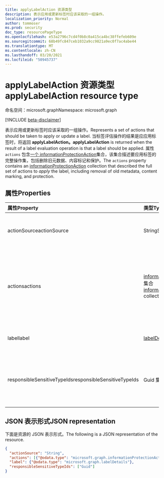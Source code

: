 ```yaml
---
title: applyLabelAction 资源类型
description: 表示应用或更新标签时应该采取的一组操作。
localization_priority: Normal
author: tommoser
ms.prod: security
doc_type: resourcePageType
ms.openlocfilehash: e53a2796c7cd4f0b8c0a415ca4bc38ffefeb609e
ms.sourcegitcommit: 68b49fc847ceb1032a9cc9821a9ec0f7ac4abe44
ms.translationtype: MT
ms.contentlocale: zh-CN
ms.lasthandoff: 03/20/2021
ms.locfileid: "50945737"
---
```

# <a name="applylabelaction-resource-type"></a><span data-ttu-id="4aa9a-103">applyLabelAction 资源类型</span><span class="sxs-lookup"><span data-stu-id="4aa9a-103">applyLabelAction resource type</span></span>

<span data-ttu-id="4aa9a-104">命名空间：microsoft.graph</span><span class="sxs-lookup"><span data-stu-id="4aa9a-104">Namespace: microsoft.graph</span></span>

[!INCLUDE [beta-disclaimer](../../includes/beta-disclaimer.md)]

<span data-ttu-id="4aa9a-105">表示应用或更新标签时应该采取的一组操作。</span><span class="sxs-lookup"><span data-stu-id="4aa9a-105">Represents a set of actions that should be taken to apply or update a label.</span></span> <span data-ttu-id="4aa9a-106">当标签评估操作的结果是应应用标签时，将返回 **applyLabelAction。**</span><span class="sxs-lookup"><span data-stu-id="4aa9a-106">**applyLabelAction** is returned when the result of a label evaluation operation is that a label should be applied.</span></span> <span data-ttu-id="4aa9a-107">属性 `actions` 包含[一个 informationProtectionAction](informationProtectionaction.md)集合，该集合描述要应用标签的完整操作集，包括删除旧元数据、内容标记和保护。</span><span class="sxs-lookup"><span data-stu-id="4aa9a-107">The `actions` property contains an [informationProtectionAction](informationProtectionaction.md) collection that described the full set of actions to *apply* the label, including removal of old metadata, content marking, and protection.</span></span>

## <a name="properties"></a><span data-ttu-id="4aa9a-108">属性</span><span class="sxs-lookup"><span data-stu-id="4aa9a-108">Properties</span></span>

| <span data-ttu-id="4aa9a-109">属性</span><span class="sxs-lookup"><span data-stu-id="4aa9a-109">Property</span></span>                    | <span data-ttu-id="4aa9a-110">类型</span><span class="sxs-lookup"><span data-stu-id="4aa9a-110">Type</span></span>                                                                     | <span data-ttu-id="4aa9a-111">说明</span><span class="sxs-lookup"><span data-stu-id="4aa9a-111">Description</span></span>                                                                                                                                                                                       |
| :-------------------------- | :----------------------------------------------------------------------- | :------------------------------------------------------------------------------------------------------------------------------------------------------------------------------------------------ |
| <span data-ttu-id="4aa9a-112">actionSource</span><span class="sxs-lookup"><span data-stu-id="4aa9a-112">actionSource</span></span>                | <span data-ttu-id="4aa9a-113">String</span><span class="sxs-lookup"><span data-stu-id="4aa9a-113">String</span></span>                                                                   | <span data-ttu-id="4aa9a-114">可能的值是：`manual`、`automatic`、`recommended`、`default`。</span><span class="sxs-lookup"><span data-stu-id="4aa9a-114">Possible values are: `manual`, `automatic`, `recommended`, `default`.</span></span>                                                                                                                             |
| <span data-ttu-id="4aa9a-115">actions</span><span class="sxs-lookup"><span data-stu-id="4aa9a-115">actions</span></span>                     | <span data-ttu-id="4aa9a-116">[informationProtectionAction](informationprotectionaction.md) 集合</span><span class="sxs-lookup"><span data-stu-id="4aa9a-116">[informationProtectionAction](informationprotectionaction.md) collection</span></span> | <span data-ttu-id="4aa9a-117">使用应用程序为文档添加标签时应执行的特定操作的集合。</span><span class="sxs-lookup"><span data-stu-id="4aa9a-117">The collection of specific actions that should be taken by the consuming application to label the document.</span></span> <span data-ttu-id="4aa9a-118">有关[完整列表，请参阅 informationProtectionAction。](informationprotectionaction.md)</span><span class="sxs-lookup"><span data-stu-id="4aa9a-118">See  [informationProtectionAction](informationprotectionaction.md) for the full list.</span></span> |
| <span data-ttu-id="4aa9a-119">label</span><span class="sxs-lookup"><span data-stu-id="4aa9a-119">label</span></span>                       | [<span data-ttu-id="4aa9a-120">labelDetails</span><span class="sxs-lookup"><span data-stu-id="4aa9a-120">labelDetails</span></span>](labeldetails.md)                                          | <span data-ttu-id="4aa9a-121">描述要应用的标签的详细信息的对象。</span><span class="sxs-lookup"><span data-stu-id="4aa9a-121">Object that describes the details of the label to apply.</span></span>                                                                                                                                          |
| <span data-ttu-id="4aa9a-122">responsibleSensitiveTypeIds</span><span class="sxs-lookup"><span data-stu-id="4aa9a-122">responsibleSensitiveTypeIds</span></span> | <span data-ttu-id="4aa9a-123">Guid 集合</span><span class="sxs-lookup"><span data-stu-id="4aa9a-123">Guid collection</span></span>                                                          | <span data-ttu-id="4aa9a-124">如果标签是自动分类的结果，则提供导致返回标签的敏感信息类型 GUID 列表。</span><span class="sxs-lookup"><span data-stu-id="4aa9a-124">If the label was the result of an automatic classification, supply the list of sensitive info type GUIDs that resulted in the returned label.</span></span>                                         
## <a name="json-representation"></a><span data-ttu-id="4aa9a-125">JSON 表示形式</span><span class="sxs-lookup"><span data-stu-id="4aa9a-125">JSON representation</span></span>

<span data-ttu-id="4aa9a-126">下面是资源的 JSON 表示形式。</span><span class="sxs-lookup"><span data-stu-id="4aa9a-126">The following is a JSON representation of the resource.</span></span>

<!-- {
  "blockType": "resource",
  "optionalProperties": [

  ],
  "@odata.type": "microsoft.graph.applyLabelAction",
  "baseType": "microsoft.graph.informationProtectionAction"
}-->

```json
{
  "actionSource": "String",
  "actions": [{"@odata.type": "microsoft.graph.informationProtectionAction"}],
  "label": {"@odata.type": "microsoft.graph.labelDetails"},
  "responsibleSensitiveTypeIds": ["Guid"]
}
```

<!-- uuid: 16cd6b66-4b1a-43a1-adaf-3a886856ed98
2019-02-04 14:57:30 UTC -->
<!-- {
  "type": "#page.annotation",
  "description": "applyLabelAction resource",
  "keywords": "",
  "section": "documentation",
  "tocPath": ""
}-->

